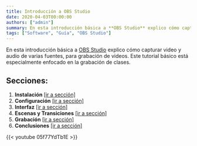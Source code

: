 ```yaml
---
title: Introducción a OBS Studio
date: 2020-04-03T00:00:00
authors: ["admin"]
summary: En esta introducción básica a **OBS Studio** explico cómo capturar video y audio de varias fuentes, para grabar clases y tutoriales. 
tags: ["Software", "Guía", "OBS Studio"]
---
```


En esta introducción básica a [OBS Studio](https://obsproject.com/) explico cómo capturar video y audio de varias fuentes, para grabación de videos. Este tutorial básico está especialmente enfocado en la grabación de clases.

## Secciones:

1. **Instalación** [[ir a sección]](https://youtu.be/05f77YdTb1E?t=41)
2. **Configuración** [[ir a sección]](https://youtu.be/05f77YdTb1E?t=170)
3. **Interfaz** [[ir a sección]](https://youtu.be/05f77YdTb1E?t=359)
4. **Escenas y Transiciones** [[ir a sección]](https://youtu.be/05f77YdTb1E?t=668)
5. **Grabación** [[ir a sección]](https://youtu.be/05f77YdTb1E?t=887)
6. **Conclusiones** [[ir a sección]](https://youtu.be/05f77YdTb1E?t=1072)

{{< youtube 05f77YdTb1E >}}
